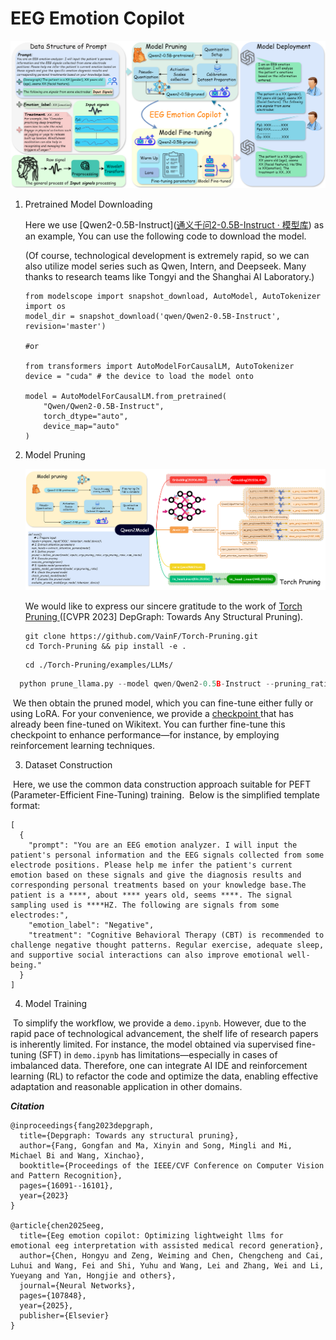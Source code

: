 # EEG Emotion Copilot

![fig1](./asset/fig1.png)

1. Pretrained Model Downloading

   Here we use [Qwen2-0.5B-Instruct]([通义千问2-0.5B-Instruct · 模型库](https://www.modelscope.cn/models/qwen/Qwen2-0.5B-Instruct/summary)) as an example, You can use the following code to download the model.

   (Of course, technological development is extremely rapid, so we can also utilize model series such as Qwen, Intern, and Deepseek. Many thanks to research teams like Tongyi and the Shanghai AI Laboratory.)

   ```
   from modelscope import snapshot_download, AutoModel, AutoTokenizer
   import os
   model_dir = snapshot_download('qwen/Qwen2-0.5B-Instruct', revision='master')
   
   #or
   
   from transformers import AutoModelForCausalLM, AutoTokenizer
   device = "cuda" # the device to load the model onto
   
   model = AutoModelForCausalLM.from_pretrained(
       "Qwen/Qwen2-0.5B-Instruct",
       torch_dtype="auto",
       device_map="auto"
   )
   ```

2. Model Pruning

   ![fig4](asset\fig4.png)

   We would like to express our sincere gratitude to the work of [Torch Pruning ](https://github.com/VainF/Torch-Pruning)([CVPR 2023] DepGraph: Towards Any Structural Pruning).

   ```
   git clone https://github.com/VainF/Torch-Pruning.git
   cd Torch-Pruning && pip install -e .
   ```

   ```
   cd ./Torch-Pruning/examples/LLMs/       
   ```

```python
  python prune_llama.py --model qwen/Qwen2-0.5B-Instruct --pruning_ratio 0.5
```

​	We then obtain the pruned model, which you can fine-tune either fully or using LoRA. For your convenience, we provide a [checkpoint ](https://drive.google.com/drive/folders/1ePidjptmAodYnH6MnmfBWrtGuEcA05oQ?usp=sharing)that has already been fine-tuned on Wikitext. You can further fine-tune this checkpoint to enhance performance—for instance, by employing reinforcement learning techniques.

3. Dataset Construction

​	Here, we use the common data construction approach suitable for PEFT (Parameter-Efficient Fine-Tuning) training.
​	Below is the simplified template format:

```
[
  {
    "prompt": "You are an EEG emotion analyzer. I will input the patient's personal information and the EEG signals collected from some electrode positions. Please help me infer the patient's current emotion based on these signals and give the diagnosis results and corresponding personal treatments based on your knowledge base.The patient is a ****, about **** years old, seems ****. The signal sampling used is ****HZ. The following are signals from some electrodes:",
    "emotion_label": "Negative",
    "treatment": "Cognitive Behavioral Therapy (CBT) is recommended to challenge negative thought patterns. Regular exercise, adequate sleep, and supportive social interactions can also improve emotional well-being."
  }
]
```

4. Model Training

​	To simplify the workflow, we provide a `demo.ipynb`. However, due to the rapid pace of technological advancement, the shelf life of research papers is inherently limited. For instance, the model obtained via supervised fine-tuning (SFT) in `demo.ipynb` has limitations—especially in cases of imbalanced data. Therefore, one can integrate AI IDE and reinforcement learning (RL) to refactor the code and optimize the data, enabling effective adaptation and reasonable application in other domains.

***Citation***

```
@inproceedings{fang2023depgraph,
  title={Depgraph: Towards any structural pruning},
  author={Fang, Gongfan and Ma, Xinyin and Song, Mingli and Mi, Michael Bi and Wang, Xinchao},
  booktitle={Proceedings of the IEEE/CVF Conference on Computer Vision and Pattern Recognition},
  pages={16091--16101},
  year={2023}
}

@article{chen2025eeg,
  title={Eeg emotion copilot: Optimizing lightweight llms for emotional eeg interpretation with assisted medical record generation},
  author={Chen, Hongyu and Zeng, Weiming and Chen, Chengcheng and Cai, Luhui and Wang, Fei and Shi, Yuhu and Wang, Lei and Zhang, Wei and Li, Yueyang and Yan, Hongjie and others},
  journal={Neural Networks},
  pages={107848},
  year={2025},
  publisher={Elsevier}
}
```

